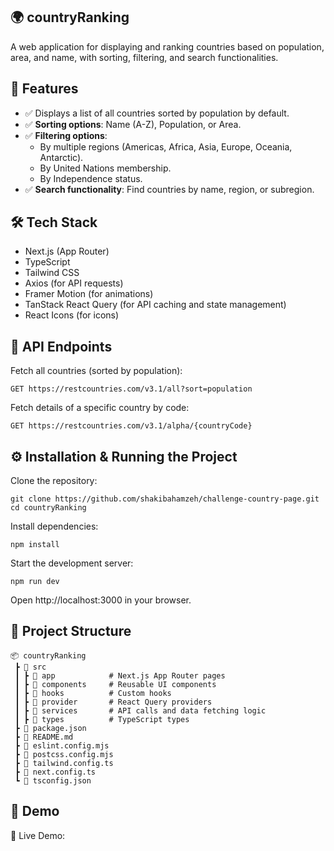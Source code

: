 ## 🌍 **countryRanking**

A web application for displaying and ranking countries based on population, area, and name, with sorting, filtering, and search functionalities.


## 🚀 **Features**

- ✅ Displays a list of all countries sorted by population by default.
- ✅ **Sorting options**: Name (A-Z), Population, or Area.
- ✅ **Filtering options**:
  - By multiple regions (Americas, Africa, Asia, Europe, Oceania, Antarctic).
  - By United Nations membership.
  - By Independence status.
- ✅ **Search functionality**: Find countries by name, region, or subregion.

## 🛠️ **Tech Stack**

- Next.js (App Router)
- TypeScript
- Tailwind CSS
- Axios (for API requests)
- Framer Motion (for animations)
- TanStack React Query (for API caching and state management)
- React Icons (for icons)

## 🔗 **API Endpoints**

Fetch all countries (sorted by population):

```
GET https://restcountries.com/v3.1/all?sort=population

```

Fetch details of a specific country by code:

```
GET https://restcountries.com/v3.1/alpha/{countryCode}

```

## ⚙️ **Installation & Running the Project**

Clone the repository:

```
git clone https://github.com/shakibahamzeh/challenge-country-page.git
cd countryRanking

```

Install dependencies:

```
npm install

```
Start the development server:

```
npm run dev

```

Open http://localhost:3000 in your browser.


## 📂 **Project Structure**

```
📦 countryRanking
 ┣ 📂 src
 ┃ ┣ 📂 app            # Next.js App Router pages
 ┃ ┣ 📂 components     # Reusable UI components
 ┃ ┣ 📂 hooks          # Custom hooks
 ┃ ┣ 📂 provider       # React Query providers
 ┃ ┣ 📂 services       # API calls and data fetching logic
 ┃ ┣ 📂 types          # TypeScript types
 ┣ 📜 package.json
 ┣ 📜 README.md
 ┣ 📜 eslint.config.mjs
 ┣ 📜 postcss.config.mjs
 ┣ 📜 tailwind.config.ts
 ┣ 📜 next.config.ts
 ┗ 📜 tsconfig.json

```

## 📢 **Demo**

🔗 Live Demo: 
 